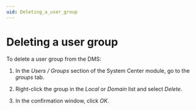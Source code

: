 ```yaml
---
uid: Deleting_a_user_group
---
```


# Deleting a user group

To delete a user group from the DMS:

1. In the *Users / Groups* section of the System Center module, go to the *groups* tab.

2. Right-click the group in the *Local* or *Domain* list and select *Delete*.

3. In the confirmation window, click *OK*.
